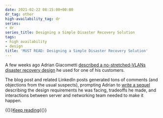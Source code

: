 ```yaml
---
date: 2021-02-22 08:15:00+00:00
dr_tag: other
high-availability_tag: dr
series:
- dr
series_title: Designing a Simple Disaster Recovery Solution
tags:
- high availability
- design
title: 'MUST READ: Designing a Simple Disaster Recovery Solution'
---
```

A few weeks ago Adrian Giacometti [described a no-stretched-VLANs disaster recovery design](/2021/02/fast-simple-disaster-recovery-solution/) he used for one of his customers.

The blog post and related LinkedIn posts generated tons of comments (and objections from the usual suspects), prompting Adrian to [write a sequel](https://adriangiacometti.net/index.php/2021/02/15/fast-and-basic-drp-solution-part-2/) describing the design requirements he was facing, tradeoffs he made, and interactions between server and networking team needed to make it happen.

{{<jump>}}[Keep reading](https://adriangiacometti.net/index.php/2021/02/15/fast-and-basic-drp-solution-part-2/){{</jump>}}